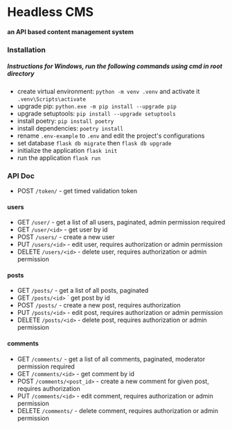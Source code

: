 # Headless CMS
#### an API based content management system

### Installation
##### Instructions for Windows, run the following commands using cmd in root directory
- create virtual environment: `python -m venv .venv` and activate it `.venv\Scripts\activate`
- upgrade pip: `python.exe -m pip install --upgrade pip`
- upgrade setuptools: `pip install --upgrade setuptools`
- install poetry: `pip install poetry`
- install dependencies: `poetry install`
- rename `.env-example` to `.env` and edit the project's configurations
- set database `flask db migrate` then `flask db upgrade`
- initialize the application `flask init`
- run the application `flask run`

### API Doc
- POST `/token/` - get timed validation token
#### users
- GET `/user/` - get a list of all users, paginated, admin permission required
- GET `/user/<id>` - get user by id
- POST `/users/` - create a new user
- PUT `/users/<id>` - edit user, requires authorization or admin permission
- DELETE `/users/<id>` - delete user, requires authorization or admin permission
#### posts
- GET `/posts/` - get a list of all posts, paginated
- GET `/posts/<id>` ` get post by id
- POST `/posts/` - create a new post, requires authorization
- PUT `/posts/<id>` - edit post, requires authorization or admin permission
- DELETE `/posts/<id>` - delete post, requires authorization or admin permission
#### comments
- GET `/comments/` - get a list of all comments, paginated, moderator permission required
- GET `/comments/<id>` - get comment by id
- POST `/comments/<post_id>` - create a new comment for given post, requires authorization
- PUT `/comments/<id>` - edit comment, requires authorization or admin permission
- DELETE `/comments/` - delete comment, requires authorization or admin permission
